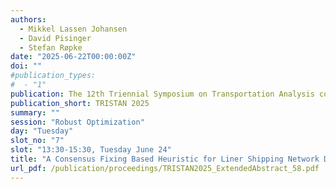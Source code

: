 ```yaml
---
authors:
  - Mikkel Lassen Johansen
  - David Pisinger
  - Stefan Røpke
date: "2025-06-22T00:00:00Z"
doi: ""
#publication_types:
#  - "1"
publication: The 12th Triennial Symposium on Transportation Analysis conference
publication_short: TRISTAN 2025
summary: ""
session: "Robust Optimization"
day: "Tuesday"
slot_no: "7"
slot: "13:30-15:30, Tuesday June 24"
title: "A Consensus Fixing Based Heuristic for Liner Shipping Network Design with Stochastic Demands"
url_pdf: /publication/proceedings/TRISTAN2025_ExtendedAbstract_58.pdf
---
```

